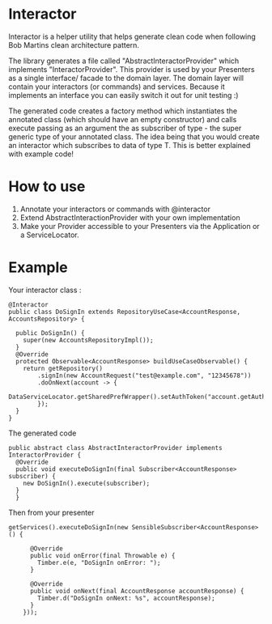 # Interactor

Interactor is a helper utility that helps generate clean code when following Bob Martins clean architecture pattern.

The library generates a file called "AbstractInteractorProvider" which implements "InteractorProvider".  This provider is used
by your Presenters as a single interface/ facade to the domain layer.  The domain layer will contain your interactors (or commands)
and services.  Because it implements an interface you can easily switch it out for unit testing :)

The generated code creates a factory method which instantiates the annotated class (which should have an empty constructor)
and calls execute passing as an argument the as subscriber of type - the super generic type of your annotated class.
 The idea being that you would create an interactor which subscribes to data of type T.  This is better explained with example code!

# How to use
1. Annotate your interactors or commands with @interactor
2. Extend AbstractInteractionProvider with your own implementation
3. Make your Provider accessible  to your Presenters via the Application or a ServiceLocator.

# Example
Your interactor class :

```
@Interactor
public class DoSignIn extends RepositoryUseCase<AccountResponse, AccountsRepository> {

  public DoSignIn() {
    super(new AccountsRepositoryImpl());
  }
  @Override
  protected Observable<AccountResponse> buildUseCaseObservable() {
    return getRepository()
        .signIn(new AccountRequest("test@example.com", "12345678"))
        .doOnNext(account -> {
          DataServiceLocator.getSharedPrefWrapper().setAuthToken("account.getAuthToken());
        });
  }
}
```

The generated code
```
public abstract class AbstractInteractorProvider implements InteractorProvider {
  @Override
  public void executeDoSignIn(final Subscriber<AccountResponse> subscriber) {
    new DoSignIn().execute(subscriber);
  }
  }
```

Then from your presenter
```
getServices().executeDoSignIn(new SensibleSubscriber<AccountResponse>() {

      @Override
      public void onError(final Throwable e) {
        Timber.e(e, "DoSignIn onError: ");
      }

      @Override
      public void onNext(final AccountResponse accountResponse) {
        Timber.d("DoSignIn onNext: %s", accountResponse);
      }
    }));
```



